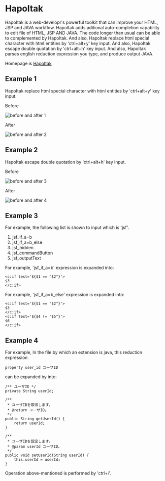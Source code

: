 # HapoItak

HapoItak is a web-developr's powerful toolkit that can improve your HTML, JSP and JAVA workflow.
HapoItak adds aditional auto-completion capability to edit file of HTML, JSP AND JAVA. The code longer than usual can be able to complemented by HapoItak.
And also, HapoItak replace html special character with html entities by 'ctrl+alt+y' key input.
And also, HapoItak escape double quotation by 'ctrl+alt+h' key input.
And also, HapoItak parses english reduction expression you type, and produce output JAVA.

Homepage is [HapoItak](https://tolemy.sakura.ne.jp/)

## Example 1
HapoItak replace html special character with html entities by 'ctrl+alt+y' key input.

Before

![before and after 1](https://tolemy.sakura.ne.jp/img/01_beforeSpecialReplace.JPG)

After

![before and after 2](https://tolemy.sakura.ne.jp/img/02_afterSpecialReplace.JPG)

## Example 2
HapoItak escape double quotation by 'ctrl+alt+h' key input.

Before

![before and after 3](https://tolemy.sakura.ne.jp/img/03_beforeEscapeDoubleQ.JPG)

After

![before and after 4](https://tolemy.sakura.ne.jp/img/04_afterEscapeDoubleQ.JPG)

## Example 3
For example, the following list is shown to input which is 'jsf'.

1. jsf_if_a=b
2. jsf_if_a=b_else
3. jsf_hidden
4. jsf_commandButton
5. jsf_outputText

For example, 'jsf_if_a=b' expression is expanded into:

    <c:if test='${$1 == "$2"}'>
    $3
    </c:if>

For example, 'jsf_if_a=b_else' expression is expanded into:

    <c:if test='${$1 == "$2"}'>
    $3
    </c:if>
    <c:if test='${$4 != "$5"}'>
    $6
    </c:if>

## Example 4
For example, In the file by which an extension is java, this reduction expression:

    property user_id ユーザID

can be expanded by into:

    /** ユーザID */
    private String userId;

    /**
     * ユーザIDを取得します。
     * @return ユーザID。
     */
    public String getUserId() {
        return userId;
    }

    /**
     * ユーザIDを設定します。
     * @param userId ユーザID。
     */
    public void setUserId(String userId) {
        this.userId = userId;
    }

Operation above-mentioned is performed by 'ctrl+i'.

